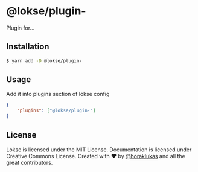 # @lokse/plugin-

Plugin for...

## Installation

```sh
$ yarn add -D @lokse/plugin-
```

## Usage

Add it into plugins section of lokse config

```json
{
    "plugins": ["@lokse/plugin-"]
}
```

## License
Lokse is licensed under the MIT License.
Documentation is licensed under Creative Commons License.
Created with ♥ by [@horaklukas](https://github.com/horaklukas) and all the great contributors.